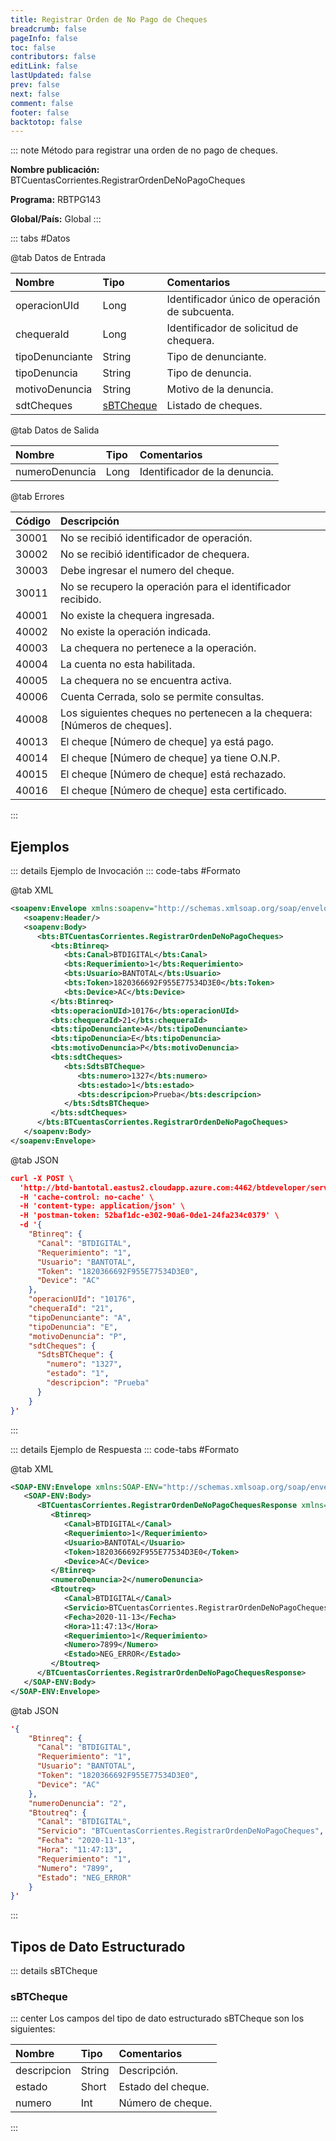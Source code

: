 ```yaml
---
title: Registrar Orden de No Pago de Cheques
breadcrumb: false
pageInfo: false
toc: false
contributors: false
editLink: false
lastUpdated: false
prev: false
next: false
comment: false
footer: false
backtotop: false
---
```


<!-- ABRE DATOS DEL MÉTODO -->
::: note Método para registrar una orden de no pago de cheques.

**Nombre publicación:** BTCuentasCorrientes.RegistrarOrdenDeNoPagoCheques

**Programa:** RBTPG143

**Global/País:** Global
:::
<!-- CIERRA DATOS DEL MÉTODO -->

<!-- ABRE TABLA DE DATOS -->
::: tabs #Datos 

@tab Datos de Entrada

Nombre | Tipo | Comentarios
:--------- | :--------- | :---------
operacionUId | Long | Identificador único de operación de subcuenta.
chequeraId | Long | Identificador de solicitud de chequera.
tipoDenunciante | String | Tipo de denunciante.
tipoDenuncia | String | Tipo de denuncia.
motivoDenuncia | String | Motivo de la denuncia.
sdtCheques | [sBTCheque](#sbtcheque) | Listado de cheques.

@tab Datos de Salida

Nombre | Tipo | Comentarios
:--------- | :----------- | :-----------
numeroDenuncia | Long | Identificador de la denuncia.

@tab Errores

Código | Descripción
:--------- | :-----------
30001 | No se recibió identificador de operación.
30002 | No se recibió identificador de chequera.
30003 | Debe ingresar el numero del cheque.
30011 | No se recupero la operación para el identificador recibido.
40001 | No existe la chequera ingresada.
40002 | No existe la operación indicada.
40003 | La chequera no pertenece a la operación.
40004 | La cuenta no esta habilitada.
40005 | La chequera no se encuentra activa.
40006 | Cuenta Cerrada, solo se permite consultas.
40008 | Los siguientes cheques no pertenecen a la chequera: [Números de cheques].
40013 | El cheque [Número de cheque] ya está pago.
40014 | El cheque [Número de cheque] ya tiene O.N.P.
40015 | El cheque [Número de cheque] está rechazado.
40016 | El cheque [Número de cheque] esta certificado.
::: 
<!-- CIERRA TABLA DE DATOS -->

## **Ejemplos**

<!-- ABRE EJEMPLO DE INVOCACIÓN -->
::: details Ejemplo de Invocación 
::: code-tabs #Formato

@tab XML
```xml
<soapenv:Envelope xmlns:soapenv="http://schemas.xmlsoap.org/soap/envelope/" xmlns:bts="http://uy.com.dlya.bantotal/BTSOA/">
   <soapenv:Header/>
   <soapenv:Body>
      <bts:BTCuentasCorrientes.RegistrarOrdenDeNoPagoCheques>
         <bts:Btinreq>
            <bts:Canal>BTDIGITAL</bts:Canal>
            <bts:Requerimiento>1</bts:Requerimiento>
            <bts:Usuario>BANTOTAL</bts:Usuario>
            <bts:Token>1820366692F955E77534D3E0</bts:Token>
            <bts:Device>AC</bts:Device>
         </bts:Btinreq>
         <bts:operacionUId>10176</bts:operacionUId>
         <bts:chequeraId>21</bts:chequeraId>
         <bts:tipoDenunciante>A</bts:tipoDenunciante>
         <bts:tipoDenuncia>E</bts:tipoDenuncia>
         <bts:motivoDenuncia>P</bts:motivoDenuncia>
         <bts:sdtCheques>
            <bts:SdtsBTCheque>
               <bts:numero>1327</bts:numero>
               <bts:estado>1</bts:estado>
               <bts:descripcion>Prueba</bts:descripcion>
            </bts:SdtsBTCheque>
         </bts:sdtCheques>
      </bts:BTCuentasCorrientes.RegistrarOrdenDeNoPagoCheques>
   </soapenv:Body>
</soapenv:Envelope>
```

@tab JSON
```json
curl -X POST \
  'http://btd-bantotal.eastus2.cloudapp.azure.com:4462/btdeveloper/servlet/com.dlya.bantotal.odwsbt_BTCuentasCorrientes_v1?RegistrarOrdenDeNoPagoCheques' \
  -H 'cache-control: no-cache' \
  -H 'content-type: application/json' \
  -H 'postman-token: 52baf1dc-e302-90a6-0de1-24fa234c0379' \
  -d '{
	"Btinreq": {
	  "Canal": "BTDIGITAL",
	  "Requerimiento": "1",
	  "Usuario": "BANTOTAL",
	  "Token": "1820366692F955E77534D3E0",
	  "Device": "AC"
	},
	"operacionUId": "10176",
	"chequeraId": "21",
	"tipoDenunciante": "A",
	"tipoDenuncia": "E",
	"motivoDenuncia": "P",
	"sdtCheques": {
	  "SdtsBTCheque": {
		"numero": "1327",
		"estado": "1",
		"descripcion": "Prueba"
	  }
	}
}'
```
:::
<!-- CIERRA EJEMPLO DE INVOCACIÓN -->

<!-- ABRE EJEMPLO DE RESPUESTA -->
::: details Ejemplo de Respuesta 
::: code-tabs #Formato

@tab XML
```xml
<SOAP-ENV:Envelope xmlns:SOAP-ENV="http://schemas.xmlsoap.org/soap/envelope/" xmlns:xsd="http://www.w3.org/2001/XMLSchema" xmlns:SOAP-ENC="http://schemas.xmlsoap.org/soap/encoding/" xmlns:xsi="http://www.w3.org/2001/XMLSchema-instance">
   <SOAP-ENV:Body>
      <BTCuentasCorrientes.RegistrarOrdenDeNoPagoChequesResponse xmlns="http://uy.com.dlya.bantotal/BTSOA/">
         <Btinreq>
            <Canal>BTDIGITAL</Canal>
            <Requerimiento>1</Requerimiento>
            <Usuario>BANTOTAL</Usuario>
            <Token>1820366692F955E77534D3E0</Token>
            <Device>AC</Device>
         </Btinreq>
         <numeroDenuncia>2</numeroDenuncia>
         <Btoutreq>
            <Canal>BTDIGITAL</Canal>
            <Servicio>BTCuentasCorrientes.RegistrarOrdenDeNoPagoCheques</Servicio>
            <Fecha>2020-11-13</Fecha>
            <Hora>11:47:13</Hora>
            <Requerimiento>1</Requerimiento>
            <Numero>7899</Numero>
            <Estado>NEG_ERROR</Estado>
         </Btoutreq>
      </BTCuentasCorrientes.RegistrarOrdenDeNoPagoChequesResponse>
   </SOAP-ENV:Body>
</SOAP-ENV:Envelope>
```

@tab JSON
```json
'{
	"Btinreq": {
	  "Canal": "BTDIGITAL",
	  "Requerimiento": "1",
	  "Usuario": "BANTOTAL",
	  "Token": "1820366692F955E77534D3E0",
	  "Device": "AC"
	},
	"numeroDenuncia": "2",
	"Btoutreq": {
	  "Canal": "BTDIGITAL",
	  "Servicio": "BTCuentasCorrientes.RegistrarOrdenDeNoPagoCheques",
	  "Fecha": "2020-11-13",
	  "Hora": "11:47:13",
	  "Requerimiento": "1",
	  "Numero": "7899",
	  "Estado": "NEG_ERROR"
	}
}'
```
::: 
<!-- CIERRA EJEMPLO DE RESPUESTA -->

## **Tipos de Dato Estructurado**

<!-- ABRE SDT -->
::: details sBTCheque

### sBTCheque

::: center 
Los campos del tipo de dato estructurado sBTCheque son los siguientes: 

Nombre | Tipo | Comentarios 
:--------- | :----------- | :----------- 
descripcion | String | Descripción. 
estado | Short | Estado del cheque. 
numero | Int | Número de cheque. 
:::
<!-- CIERRA SDT -->